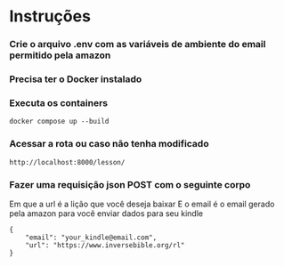 # Instruções
### Crie o arquivo .env com as variáveis de ambiente do email permitido pela amazon

### Precisa ter o Docker instalado

### Executa os containers
```
docker compose up --build
```

### Acessar a rota ou caso não tenha modificado
```
http://localhost:8000/lesson/
```

### Fazer uma requisição json POST com o seguinte corpo
Em que a url é a lição que você deseja baixar
E o email é o email gerado pela amazon para você enviar dados para seu kindle
```
{
	"email": "your_kindle@email.com",
	"url": "https://www.inversebible.org/rl"
}
```